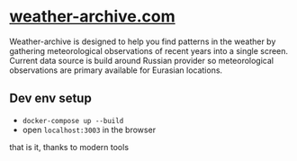 # [weather-archive.com](https://weather-archive.com)

Weather-archive is designed to help you find patterns in the weather by gathering meteorological observations of recent years into a single screen. 
Current data source is build around Russian provider so meteorological observations are primary available for Eurasian locations.

## Dev env setup

* `docker-compose up --build`
* open `localhost:3003` in the browser

that is it, thanks to modern tools
